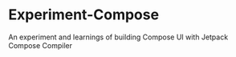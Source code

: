 # Experiment-Compose
An experiment and learnings of building Compose UI with Jetpack Compose Compiler
